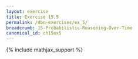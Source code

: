 ```yaml
---
layout: exercise
title: Exercise 15.5
permalink: /dbn-exercises/ex_5/
breadcrumb: 15-Probabilistic-Reasoning-Over-Time
canonical_id: ch15ex5
---
```


{% include mathjax_support %}
